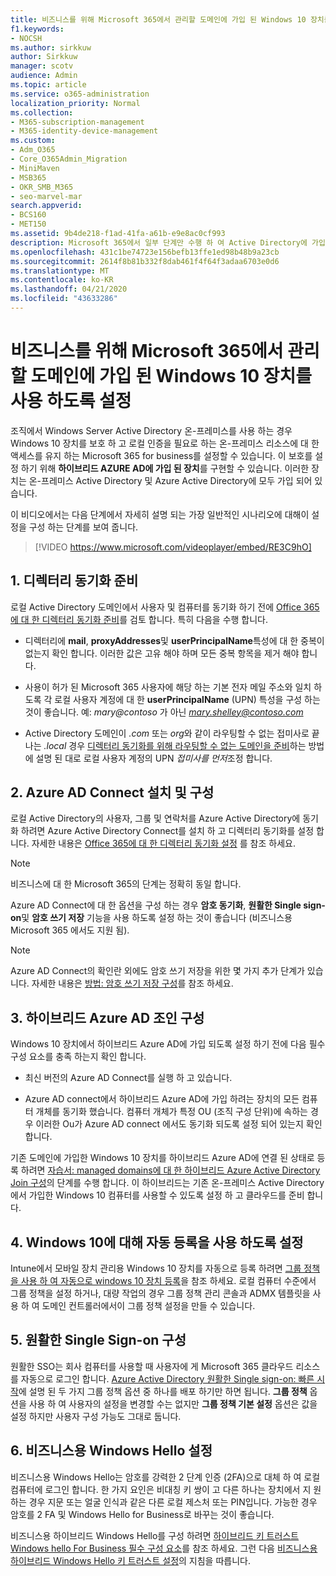 ```yaml
---
title: 비즈니스를 위해 Microsoft 365에서 관리할 도메인에 가입 된 Windows 10 장치를 사용 하도록 설정
f1.keywords:
- NOCSH
ms.author: sirkkuw
author: Sirkkuw
manager: scotv
audience: Admin
ms.topic: article
ms.service: o365-administration
localization_priority: Normal
ms.collection:
- M365-subscription-management
- M365-identity-device-management
ms.custom:
- Adm_O365
- Core_O365Admin_Migration
- MiniMaven
- MSB365
- OKR_SMB_M365
- seo-marvel-mar
search.appverid:
- BCS160
- MET150
ms.assetid: 9b4de218-f1ad-41fa-a61b-e9e8ac0cf993
description: Microsoft 365에서 일부 단계만 수행 하 여 Active Directory에 가입 된 로컬 Windows 10 장치를 보호 하도록 설정 하는 방법을 알아봅니다.
ms.openlocfilehash: 431c1be74723e156befb13ffe1ed98b48b9a23cb
ms.sourcegitcommit: 2614f8b81b332f8dab461f4f64f3adaa6703e0d6
ms.translationtype: MT
ms.contentlocale: ko-KR
ms.lasthandoff: 04/21/2020
ms.locfileid: "43633286"
---
```

# <a name="enable-domain-joined-windows-10-devices-to-be-managed-by-microsoft-365-for-business"></a>비즈니스를 위해 Microsoft 365에서 관리할 도메인에 가입 된 Windows 10 장치를 사용 하도록 설정

조직에서 Windows Server Active Directory 온-프레미스를 사용 하는 경우 Windows 10 장치를 보호 하 고 로컬 인증을 필요로 하는 온-프레미스 리소스에 대 한 액세스를 유지 하는 Microsoft 365 for business를 설정할 수 있습니다.
이 보호를 설정 하기 위해 **하이브리드 AZURE AD에 가입 된 장치**를 구현할 수 있습니다. 이러한 장치는 온-프레미스 Active Directory 및 Azure Active Directory에 모두 가입 되어 있습니다.

이 비디오에서는 다음 단계에서 자세히 설명 되는 가장 일반적인 시나리오에 대해이 설정을 구성 하는 단계를 보여 줍니다.

> [!VIDEO https://www.microsoft.com/videoplayer/embed/RE3C9hO]
  

## <a name="1-prepare-for-directory-synchronization"></a>1. 디렉터리 동기화 준비 

로컬 Active Directory 도메인에서 사용자 및 컴퓨터를 동기화 하기 전에 [Office 365에 대 한 디렉터리 동기화 준비](https://docs.microsoft.com/office365/enterprise/prepare-for-directory-synchronization)를 검토 합니다. 특히 다음을 수행 합니다.

   - 디렉터리에 **mail**, **proxyAddresses**및 **userPrincipalName**특성에 대 한 중복이 없는지 확인 합니다. 이러한 값은 고유 해야 하며 모든 중복 항목을 제거 해야 합니다.
   
   - 사용이 허가 된 Microsoft 365 사용자에 해당 하는 기본 전자 메일 주소와 일치 하도록 각 로컬 사용자 계정에 대 한 **userPrincipalName** (UPN) 특성을 구성 하는 것이 좋습니다. 예: *mary@contoso* 가 아닌 *mary.shelley@contoso.com*
   
   - Active Directory 도메인이 *.com* 또는 *org*와 같이 라우팅할 수 없는 접미사로 끝나는 *.local* 경우 [디렉터리 동기화를 위해 라우팅할 수 없는 도메인을 준비](https://docs.microsoft.com/office365/enterprise/prepare-a-non-routable-domain-for-directory-synchronization)하는 방법에 설명 된 대로 로컬 사용자 계정의 UPN *접미사를 먼저*조정 합니다. 

## <a name="2-install-and-configure-azure-ad-connect"></a>2. Azure AD Connect 설치 및 구성

로컬 Active Directory의 사용자, 그룹 및 연락처를 Azure Active Directory에 동기화 하려면 Azure Active Directory Connect를 설치 하 고 디렉터리 동기화를 설정 합니다. 자세한 내용은 [Office 365에 대 한 디렉터리 동기화 설정](https://support.office.com/article/1b3b5318-6977-42ed-b5c7-96fa74b08846) 를 참조 하세요.

> [!NOTE]
> 비즈니스에 대 한 Microsoft 365의 단계는 정확히 동일 합니다. 

Azure AD Connect에 대 한 옵션을 구성 하는 경우 **암호 동기화**, **원활한 Single sign-on**및 **암호 쓰기 저장** 기능을 사용 하도록 설정 하는 것이 좋습니다 (비즈니스용 Microsoft 365 에서도 지원 됨).

> [!NOTE]
> Azure AD Connect의 확인란 외에도 암호 쓰기 저장을 위한 몇 가지 추가 단계가 있습니다. 자세한 내용은 [방법: 암호 쓰기 저장 구성](https://docs.microsoft.com/azure/active-directory/authentication/howto-sspr-writeback)를 참조 하세요. 

## <a name="3-configure-hybrid-azure-ad-join"></a>3. 하이브리드 Azure AD 조인 구성

Windows 10 장치에서 하이브리드 Azure AD에 가입 되도록 설정 하기 전에 다음 필수 구성 요소를 충족 하는지 확인 합니다.

   - 최신 버전의 Azure AD Connect를 실행 하 고 있습니다.

   - Azure AD connect에서 하이브리드 Azure AD에 가입 하려는 장치의 모든 컴퓨터 개체를 동기화 했습니다. 컴퓨터 개체가 특정 OU (조직 구성 단위)에 속하는 경우 이러한 Ou가 Azure AD connect 에서도 동기화 되도록 설정 되어 있는지 확인 합니다.

기존 도메인에 가입한 Windows 10 장치를 하이브리드 Azure AD에 연결 된 상태로 등록 하려면 [자습서: managed domains에 대 한 하이브리드 Azure Active Directory Join 구성](https://docs.microsoft.com/azure/active-directory/devices/hybrid-azuread-join-managed-domains#configure-hybrid-azure-ad-join)의 단계를 수행 합니다. 이 하이브리드는 기존 온-프레미스 Active Directory에서 가입한 Windows 10 컴퓨터를 사용할 수 있도록 설정 하 고 클라우드를 준비 합니다.
    
## <a name="4-enable-automatic-enrollment-for-windows-10"></a>4. Windows 10에 대해 자동 등록을 사용 하도록 설정

 Intune에서 모바일 장치 관리용 Windows 10 장치를 자동으로 등록 하려면 [그룹 정책을 사용 하 여 자동으로 windows 10 장치 등록](https://docs.microsoft.com/windows/client-management/mdm/enroll-a-windows-10-device-automatically-using-group-policy)을 참조 하세요. 로컬 컴퓨터 수준에서 그룹 정책을 설정 하거나, 대량 작업의 경우 그룹 정책 관리 콘솔과 ADMX 템플릿을 사용 하 여 도메인 컨트롤러에서이 그룹 정책 설정을 만들 수 있습니다.

## <a name="5-configure-seamless-single-sign-on"></a>5. 원활한 Single Sign-on 구성

  원활한 SSO는 회사 컴퓨터를 사용할 때 사용자에 게 Microsoft 365 클라우드 리소스를 자동으로 로그인 합니다. [Azure Active Directory 원활한 Single sign-on: 빠른 시작](https://docs.microsoft.com/azure/active-directory/hybrid/how-to-connect-sso-quick-start#step-2-enable-the-feature)에 설명 된 두 가지 그룹 정책 옵션 중 하나를 배포 하기만 하면 됩니다. **그룹 정책** 옵션을 사용 하 여 사용자의 설정을 변경할 수는 없지만 **그룹 정책 기본 설정** 옵션은 값을 설정 하지만 사용자 구성 가능도 그대로 둡니다.

## <a name="6-set-up-windows-hello-for-business"></a>6. 비즈니스용 Windows Hello 설정

 비즈니스용 Windows Hello는 암호를 강력한 2 단계 인증 (2FA)으로 대체 하 여 로컬 컴퓨터에 로그인 합니다. 한 가지 요인은 비대칭 키 쌍이 고 다른 하나는 장치에서 지 원하는 경우 지문 또는 얼굴 인식과 같은 다른 로컬 제스처 또는 PIN입니다. 가능한 경우 암호를 2 FA 및 Windows Hello for Business로 바꾸는 것이 좋습니다.

비즈니스용 하이브리드 Windows Hello를 구성 하려면 [하이브리드 키 트러스트 Windows hello For Business 필수 구성 요소](https://docs.microsoft.com/windows/security/identity-protection/hello-for-business/hello-hybrid-key-trust-prereqs)를 참조 하세요. 그런 다음 [비즈니스용 하이브리드 Windows Hello 키 트러스트 설정](https://docs.microsoft.com/windows/security/identity-protection/hello-for-business/hello-hybrid-key-whfb-settings)의 지침을 따릅니다. 
